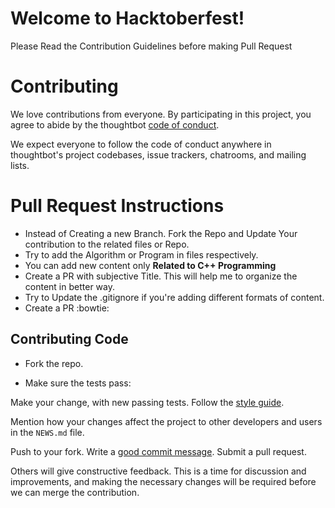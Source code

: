 # Welcome to Hacktoberfest!

Please Read the Contribution Guidelines before making Pull Request

# Contributing

We love contributions from everyone.
By participating in this project,
you agree to abide by the thoughtbot [code of conduct].

[code of conduct]: https://thoughtbot.com/open-source-code-of-conduct

We expect everyone to follow the code of conduct
anywhere in thoughtbot's project codebases,
issue trackers, chatrooms, and mailing lists.

# Pull Request Instructions
 - Instead of Creating a new Branch. Fork the Repo and Update Your contribution to the related files or Repo.
 - Try to add the Algorithm or Program in files respectively.
 - You can add new content only **Related to C++ Programming**
 - Create a PR with subjective Title. This will help me to organize the content in better way.
 - Try to Update the .gitignore if you're adding different formats of content.
 - Create a PR :bowtie:

## Contributing Code
  - Fork the repo.

  - Make sure the tests pass:


Make your change, with new passing tests. Follow the [style guide][style].

  [style]: https://github.com/thoughtbot/guides/tree/master/style

Mention how your changes affect the project to other developers and users in the
`NEWS.md` file.

Push to your fork. Write a [good commit message][commit]. Submit a pull request.

  [commit]: http://tbaggery.com/2008/04/19/a-note-about-git-commit-messages.html

Others will give constructive feedback.
This is a time for discussion and improvements,
and making the necessary changes will be required before we can
merge the contribution.
